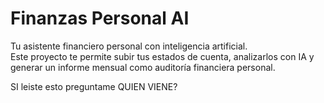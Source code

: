 # Finanzas Personal AI

Tu asistente financiero personal con inteligencia artificial.  
Este proyecto te permite subir tus estados de cuenta, analizarlos con IA y generar un informe mensual como auditoría financiera personal.

SI leiste esto preguntame QUIEN VIENE?
